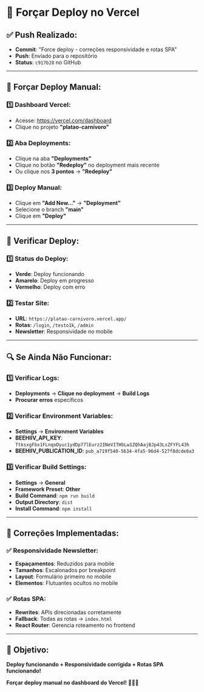# 🚀 Forçar Deploy no Vercel

## **✅ Push Realizado:**
- **Commit**: "Force deploy - correções responsividade e rotas SPA"
- **Push**: Enviado para o repositório
- **Status**: `c917b28` no GitHub

---

## **🔧 Forçar Deploy Manual:**

### **1️⃣ Dashboard Vercel:**
- Acesse: https://vercel.com/dashboard
- Clique no projeto **"platao-carnivoro"**

### **2️⃣ Aba Deployments:**
- Clique na aba **"Deployments"**
- Clique no botão **"Redeploy"** no deployment mais recente
- Ou clique nos **3 pontos** → **"Redeploy"**

### **3️⃣ Deploy Manual:**
- Clique em **"Add New..."** → **"Deployment"**
- Selecione o branch **"main"**
- Clique em **"Deploy"**

---

## **🧪 Verificar Deploy:**

### **1️⃣ Status do Deploy:**
- **Verde**: Deploy funcionando
- **Amarelo**: Deploy em progresso
- **Vermelho**: Deploy com erro

### **2️⃣ Testar Site:**
- **URL**: `https://platao-carnivoro.vercel.app/`
- **Rotas**: `/login`, `/testo1k`, `/admin`
- **Newsletter**: Responsividade no mobile

---

## **🔍 Se Ainda Não Funcionar:**

### **1️⃣ Verificar Logs:**
- **Deployments** → **Clique no deployment** → **Build Logs**
- **Procurar erros** específicos

### **2️⃣ Verificar Environment Variables:**
- **Settings** → **Environment Variables**
- **BEEHIIV_API_KEY**: `TtksxgFbx1FLnqoDyuc1ydDp77lEurz2INeVITHbLw1ZQhAajBJp43LsZFYFL43h`
- **BEEHIIV_PUBLICATION_ID**: `pub_a719f540-5634-4fa5-96d4-527f8dcde0a3`

### **3️⃣ Verificar Build Settings:**
- **Settings** → **General**
- **Framework Preset**: **Other**
- **Build Command**: `npm run build`
- **Output Directory**: `dist`
- **Install Command**: `npm install`

---

## **🎯 Correções Implementadas:**

### **✅ Responsividade Newsletter:**
- **Espaçamentos**: Reduzidos para mobile
- **Tamanhos**: Escalonados por breakpoint
- **Layout**: Formulário primeiro no mobile
- **Elementos**: Flutuantes ocultos no mobile

### **✅ Rotas SPA:**
- **Rewrites**: APIs direcionadas corretamente
- **Fallback**: Todas as rotas → `index.html`
- **React Router**: Gerencia roteamento no frontend

---

## **🎯 Objetivo:**

**Deploy funcionando + Responsividade corrigida + Rotas SPA funcionando!**

**Forçar deploy manual no dashboard do Vercel!** 🚀✨🔥
